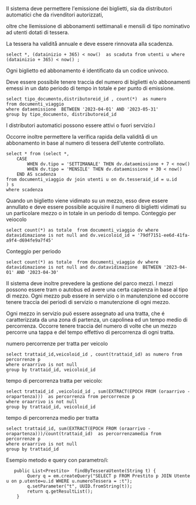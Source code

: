 II sistema deve permettere l'emissione dei biglietti, sia da distributori automatici che da rivenditori autorizzati,

oltre che Ilemissione di abbonamenti settimanali e mensili di tipo nominativo ad utenti dotati di tessera.

La tessera ha validitå annuale e deve essere rinnovata alla scadenza. 

```
select *, (datainizio + 365) < now()  as scaduta from utenti u where (datainizio + 365) < now() ;
```

Ogni biglietto ed abbonamento é identificato da un codice univoco.

Deve essere possibile tenere traccia del numero di biglietti e/o abbonamenti emessi in un dato periodo di tempo in totale e per punto di emissione.

```
select tipo_documento,distributoreid_id , count(*)  as numero
from documenti_viaggio
where dataemissione  BETWEEN '2023-04-01' AND '2023-05-31'
group by tipo_documento, distributoreid_id
```

I distributori automatici possono essere attivi o fuori servizio.l

Occorre inoltre permettere la verifica rapida della validitå di un abbonamento in base al numero di tessera dell'utente controllato.

```
select * from (select *,
    CASE
        WHEN dv.tipo = 'SETTIMANALE' THEN dv.dataemissione + 7 < now()
        WHEN dv.tipo = 'MENSILE' THEN dv.dataemissione + 30 < now()
    END AS scadenza
from documenti_viaggio dv join utenti u on dv.tesseraid_id = u.id
) s
where scadenza
```

Quando un biglietto viene vidimato su un
mezzo, esso deve essere annullato e deve essere possibile acquisire il numero di biglietti vidimati su un
particolare mezzo o in totale in un periodo di tempo.
Conteggio per veiocolo

```
select count(*) as totale  from documenti_viaggio dv where datavidimazione is not null and dv.veicoloid_id = '79df7151-ee6d-41fa-a9f4-d694fe9a7f45'
```

Conteggio per periodo

```
select count(*) as totale  from documenti_viaggio dv where datavidimazione is not null and dv.datavidimazione  BETWEEN '2023-04-01' AND '2023-04-30'
```

II sistema deve inoltre prevedere la gestione del parco mezzi. I mezzi possono essere tram o autobus ed avere
una certa capienza in base al tipo di mezzo. Ogni mezzo pub essere in servizio o in manutenzione ed occorre
tenere traccia dei periodi di servizio o manutenzione di ogni mezzo.

Ogni mezzo in servizio puö essere assegnato ad una tratta, che é caratterizzata da una zona di partenza, un
capolinea ed un tempo medio di percorrenza. Occorre tenere traccia del numero di volte che un mezzo percorre
una tappa e del tempo effettivo di percorrenza di ogni tratta.

numero percorrenze per tratta per veicolo

```
select trattaid_id,veicoloid_id , count(trattaid_id) as numero from percorrenze p
where oraarrivo is not null
group by trattaid_id, veicoloid_id
```

tempo di percorrenza tratta per veicolo:

```
select trattaid_id ,veicoloid_id , sum(EXTRACT(EPOCH FROM (oraarrivo - orapartenza)))  as percorrenza from percorrenze p
where oraarrivo is not null
group by trattaid_id, veicoloid_id
```

tempo di percorrenza medio per tratta

```
select trattaid_id, sum(EXTRACT(EPOCH FROM (oraarrivo - orapartenza)))/count(trattaid_id)  as percorrenzamedia from percorrenze p
where oraarrivo is not null
group by trattaid_id
```
Esempio metodo e query con parametro/i:

```
   public List<Prestito>  findByTesseraUtente(String t) {
        Query q = em.createQuery("SELECT p FROM Prestito p JOIN Utente u on p.utente=u.id WHERE u.numeroTessera = :t");
        q.setParameter("t", UUID.fromString(t));
        return q.getResultList();
    }
```    